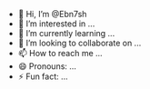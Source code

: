 - 👋 Hi, I’m @Ebn7sh
- 👀 I’m interested in ...
- 🌱 I’m currently learning ...
- 💞️ I’m looking to collaborate on ...
- 📫 How to reach me ...
- 😄 Pronouns: ...
- ⚡ Fun fact: ...

<!---
Ebn7sh/Ebn7sh is a ✨ special ✨ repository because its `README.md` (this file) appears on your GitHub profile.
You can click the Preview link to take a look at your changes.
--->
